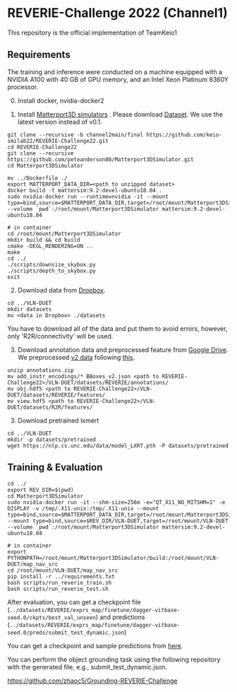 # REVERIE-Challenge 2022 (Channel1)

This repository is the official implementation of TeamKeio1

## Requirements
The training and inference were conducted on a machine equipped with a NVIDIA A100 with 40 GB of GPU memory, and an Intel Xeon Platinum 8360Y processor. 

0. Install docker, nvidia-docker2

1. Install [Matterport3D simulators](https://github.com/peteanderson80/Matterport3DSimulator) . Please download [Dataset](https://niessner.github.io/Matterport/). We use the latest version instead of v0.1.
```
git clone --recursive -b channel2main/final https://github.com/keio-smilab22/REVERIE-Challenge22.git
cd REVERIE-Challenge22
git clone --recursive https://github.com/peteanderson80/Matterport3DSimulator.git
cd Matterport3DSimulator

mv ../Dockerfile ./
export MATTERPORT_DATA_DIR=<path to unzipped dataset>
docker build -t mattersim:9.2-devel-ubuntu18.04 .
sudo nvidia-docker run --runtime=nvidia -it --mount type=bind,source=$MATTERPORT_DATA_DIR,target=/root/mount/Matterport3DSimulator/data --volume `pwd`:/root/mount/Matterport3DSimulator mattersim:9.2-devel-ubuntu18.04

# in container
cd /root/mount/Matterport3DSimulator
mkdir build && cd build
cmake -DEGL_RENDERING=ON ..
make
cd ../
./scripts/downsize_skybox.py
./scripts/depth_to_skybox.py
exit
```

2. Download data from [Dropbox](https://www.dropbox.com/sh/u3lhng7t2gq36td/AABAIdFnJxhhCg2ItpAhMtUBa?dl=0).
```
cd ../VLN-DUET
mkdir datasets
mv <data in Dropbox> ./datasets
```
You have to download all of the data and put them to avoid errors, however, only 'R2R/connectivity' will be used.

3. Download annotation data and preprocessed feature from [Google Drive](https://drive.google.com/drive/folders/1svrvFcpfLarWh-DO1hH4O8ZeYRRuoZ7t?usp=sharing). We preprocessed [v2 data](https://github.com/YuankaiQi/REVERIE/tree/master/tasks/REVERIE/data_v2) following [this](https://docs.google.com/document/d/1TWs_2eiFZ0QQZxfLE96IQ0zKSraT6nCiNdudiG-fgz0/edit?usp=sharing). 
```
unzip annotations.zip
mv add_instr_encodings/* BBoxes_v2.json <path to REVERIE-Challenge22>/VLN-DUET/datasets/REVERIE/annotations/
mv obj.hdf5 <path to REVERIE-Challenge22>/VLN-DUET/datasets/REVERIE/features/
mv view.hdf5 <path to REVERIE-Challenge22>/VLN-DUET/datasets/R2R/features/
```


3. Download pretrained lxmert
```
cd ../VLN-DUET
mkdir -p datasets/pretrained 
wget https://nlp.cs.unc.edu/data/model_LXRT.pth -P datasets/pretrained
```

## Training & Evaluation

```
cd ../
export REV_DIR=$(pwd)
cd Matterport3DSimulator
sudo nvidia-docker run -it --shm-size=256m -e="QT_X11_NO_MITSHM=1" -e DISPLAY -v /tmp/.X11-unix:/tmp/.X11-unix --mount type=bind,source=$MATTERPORT_DATA_DIR,target=/root/mount/Matterport3DSimulator/data,readonly --mount type=bind,source=$REV_DIR/VLN-DUET,target=/root/mount/VLN-DUET --volume `pwd`:/root/mount/Matterport3DSimulator mattersim:9.2-devel-ubuntu18.04

# in container
export PYTHONPATH=/root/mount/Matterport3DSimulator/build:/root/mount/VLN-DUET/map_nav_src
cd /root/mount/VLN-DUET/map_nav_src
pip install -r ../requirements.txt
bash scripts/run_reverie_train.sh
bash scripts/run_reverie_test.sh
```

After evaluation, you can get a checkpoint file (`../datasets/REVERIE/exprs_map/finetune/dagger-vitbase-seed.0/ckpts/best_val_unseen`) and predictions (`../datasets/REVERIE/exprs_map/finetune/dagger-vitbase-seed.0/preds/submit_test_dynamic.json`)

You can get a checkpoint and sample predictions from [here](https://drive.google.com/drive/u/2/folders/1svrvFcpfLarWh-DO1hH4O8ZeYRRuoZ7t).

You can perform the object grounding task using the following repository with the generated file, e.g., submit_test_dynamic.json.

https://github.com/zhaoc5/Grounding-REVERIE-Challenge
